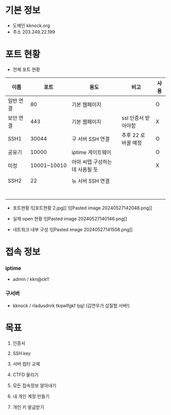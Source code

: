 

# 기본 정보

- 도메인 kknock.org
- 주소 203.249.22.199


# 포트 현황

- 전체 포트 현황

| 이름    | 포트          | 용도                | 비고            | 사용  |
| ----- | ----------- | ----------------- | ------------- | --- |
| 일반 연결 | 80          | 기본 웹페이지           |               | O   |
| 보안 연결 | 443         | 기본 웹페이지           | ssl 인증서 받아야함  | X   |
| SSH1  | 30044       | 구 서버 SSH 연결       | 추후 22 로 바꿀 예정 | O   |
| 공유기   | 10000       | iptime 게이트웨이      |               | O   |
| 미정    | 10001~10010 | 아마 씨텝 구성하는데 사용될 듯 |               | X   |
|       |             |                   |               |     |
| SSH2  | 22          | 뉴 서버 SSH 연결       |               |     |
|       |             |                   |               |     |
|       |             |                   |               |     |
|       |             |                   |               |     |
|       |             |                   |               |     |
|       |             |                   |               |     |
|       |             |                   |               |     |
|       |             |                   |               |     |

- 포트현황
![[포트현황 2.jpg]]
![[Pasted image 20240527142048.png]]

- 실제 open 현황
![[Pasted image 20240527140146.png]]

- 네트워크 내부 구성
![[Pasted image 20240527141508.png]]


# 접속 정보
### iptime 
- admin / kkn@ck!!

### 구서버
- kknock / rladusdnrk tkqwlfgkf tjqj! (김연우가 삽질할 서버!)


# 목표
1. 인증서
2. SSH key
3. 서버 컴터 교체

4. CTFD 올리기
5. 모든 접속정보 알아내기
6. 내 개인 계정 만들기
7. 개인 키 발급받기


